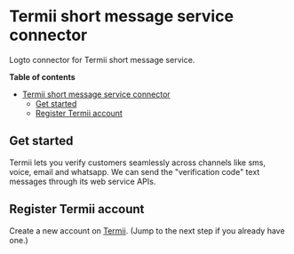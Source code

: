 # Termii short message service connector

Logto connector for Termii short message service.

**Table of contents**

- [Termii short message service connector](#termii-short-message-service-connector)
  - [Get started](#get-started)
  - [Register Termii account](#register-termii-account)

## Get started

Termii lets you verify customers seamlessly across channels like sms, voice, email and whatsapp. We can send the "verification code" text messages through its web service APIs.

## Register Termii account

Create a new account on [Termii](https://termii.com/). (Jump to the next step if you already have one.)
